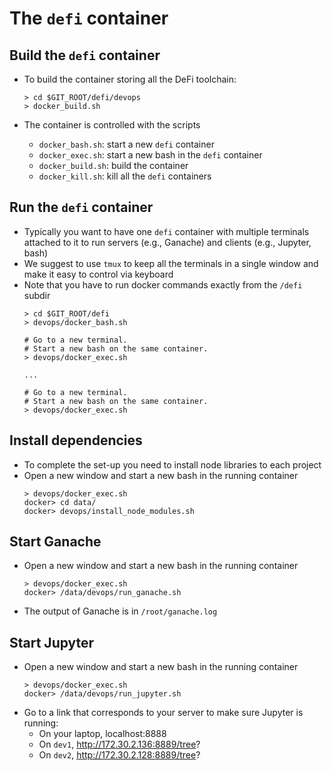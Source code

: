 # The `defi` container

## Build the `defi` container

- To build the container storing all the DeFi toolchain:
  ```
  > cd $GIT_ROOT/defi/devops
  > docker_build.sh
  ```

- The container is controlled with the scripts
  - `docker_bash.sh`: start a new `defi` container
  - `docker_exec.sh`: start a new bash in the `defi` container
  - `docker_build.sh`: build the container
  - `docker_kill.sh`: kill all the `defi` containers

## Run the `defi` container

- Typically you want to have one `defi` container with multiple terminals
  attached to it to run servers (e.g., Ganache) and clients (e.g., Jupyter, bash)
- We suggest to use `tmux` to keep all the terminals in a single window
  and make it easy to control via keyboard
- Note that you have to run docker commands exactly from the `/defi` subdir
  ```
  > cd $GIT_ROOT/defi
  > devops/docker_bash.sh

  # Go to a new terminal.
  # Start a new bash on the same container.
  > devops/docker_exec.sh

  ...

  # Go to a new terminal.
  # Start a new bash on the same container.
  > devops/docker_exec.sh
  ```

## Install dependencies

- To complete the set-up you need to install node libraries to each project
- Open a new window and start a new bash in the running container
  ```
  > devops/docker_exec.sh
  docker> cd data/
  docker> devops/install_node_modules.sh
  ```

## Start Ganache

- Open a new window and start a new bash in the running container
  ```
  > devops/docker_exec.sh
  docker> /data/devops/run_ganache.sh
  ```

- The output of Ganache is in `/root/ganache.log`

## Start Jupyter

- Open a new window and start a new bash in the running container
  ```
  > devops/docker_exec.sh
  docker> /data/devops/run_jupyter.sh
  ```
- Go to a link that corresponds to your server to make sure Jupyter is running:
  - On your laptop, localhost:8888
  - On `dev1`, http://172.30.2.136:8889/tree?
  - On `dev2`, http://172.30.2.128:8889/tree?
